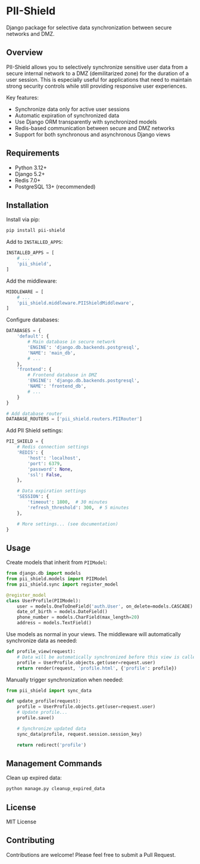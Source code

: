 # PII-Shield

Django package for selective data synchronization between secure networks and DMZ.

## Overview

PII-Shield allows you to selectively synchronize sensitive user data from a secure internal network to a DMZ (demilitarized zone) for the duration of a user session. This is especially useful for applications that need to maintain strong security controls while still providing responsive user experiences.

Key features:

- Synchronize data only for active user sessions
- Automatic expiration of synchronized data
- Use Django ORM transparently with synchronized models
- Redis-based communication between secure and DMZ networks
- Support for both synchronous and asynchronous Django views

## Requirements

- Python 3.12+
- Django 5.2+
- Redis 7.0+
- PostgreSQL 13+ (recommended)

## Installation

Install via pip:

```bash
pip install pii-shield
```

Add to `INSTALLED_APPS`:

```python
INSTALLED_APPS = [
    # ...
    'pii_shield',
]
```

Add the middleware:

```python
MIDDLEWARE = [
    # ...
    'pii_shield.middleware.PIIShieldMiddleware',
]
```

Configure databases:

```python
DATABASES = {
    'default': {
        # Main database in secure network
        'ENGINE': 'django.db.backends.postgresql',
        'NAME': 'main_db',
        # ...
    },
    'frontend': {
        # Frontend database in DMZ
        'ENGINE': 'django.db.backends.postgresql',
        'NAME': 'frontend_db',
        # ...
    }
}

# Add database router
DATABASE_ROUTERS = ['pii_shield.routers.PIIRouter']
```

Add PII Shield settings:

```python
PII_SHIELD = {
    # Redis connection settings
    'REDIS': {
        'host': 'localhost',
        'port': 6379,
        'password': None,
        'ssl': False,
    },

    # Data expiration settings
    'SESSION': {
        'timeout': 1800,  # 30 minutes
        'refresh_threshold': 300,  # 5 minutes
    },

    # More settings... (see documentation)
}
```

## Usage

Create models that inherit from `PIIModel`:

```python
from django.db import models
from pii_shield.models import PIIModel
from pii_shield.sync import register_model

@register_model
class UserProfile(PIIModel):
    user = models.OneToOneField('auth.User', on_delete=models.CASCADE)
    date_of_birth = models.DateField()
    phone_number = models.CharField(max_length=20)
    address = models.TextField()
```

Use models as normal in your views. The middleware will automatically synchronize data as needed:

```python
def profile_view(request):
    # Data will be automatically synchronized before this view is called
    profile = UserProfile.objects.get(user=request.user)
    return render(request, 'profile.html', {'profile': profile})
```

Manually trigger synchronization when needed:

```python
from pii_shield import sync_data

def update_profile(request):
    profile = UserProfile.objects.get(user=request.user)
    # Update profile...
    profile.save()

    # Synchronize updated data
    sync_data(profile, request.session.session_key)

    return redirect('profile')
```

## Management Commands

Clean up expired data:

```bash
python manage.py cleanup_expired_data
```

## License

MIT License

## Contributing

Contributions are welcome! Please feel free to submit a Pull Request.

